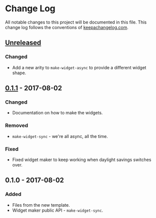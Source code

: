 # Change Log
All notable changes to this project will be documented in this file. This change log follows the conventions of [keepachangelog.com](http://keepachangelog.com/).

## [Unreleased]
### Changed
- Add a new arity to `make-widget-async` to provide a different widget shape.

## [0.1.1] - 2017-08-02
### Changed
- Documentation on how to make the widgets.

### Removed
- `make-widget-sync` - we're all async, all the time.

### Fixed
- Fixed widget maker to keep working when daylight savings switches over.

## 0.1.0 - 2017-08-02
### Added
- Files from the new template.
- Widget maker public API - `make-widget-sync`.

[Unreleased]: https://github.com/your-name/clojuregame/compare/0.1.1...HEAD
[0.1.1]: https://github.com/your-name/clojuregame/compare/0.1.0...0.1.1
